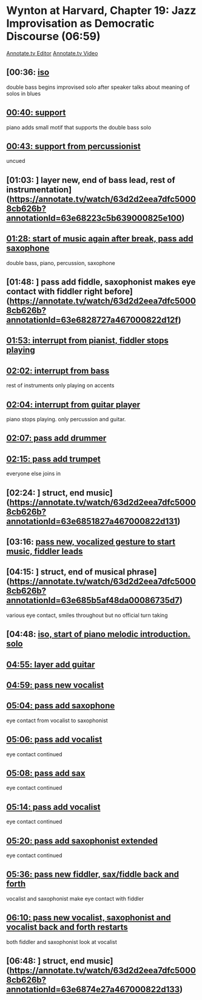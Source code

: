 # Wynton at Harvard, Chapter 19: Jazz Improvisation as Democratic Discourse (06:59)

[Annotate.tv Editor](https://annotate.tv/videos/63d2d2eea7dfc50008cb626b)
[Annotate.tv Video](https://annotate.tv/watch/63d2d2eea7dfc50008cb626b)



## [00:36: [ iso](https://annotate.tv/watch/63d2d2eea7dfc50008cb626b?annotationId=63e680d2c5b639000825e0fe)

double bass begins improvised solo after speaker talks about meaning of solos in blues


## [00:40: support](https://annotate.tv/watch/63d2d2eea7dfc50008cb626b?annotationId=63e6811d3a1eef0008fb9a24)

piano adds small motif that supports the double bass solo


## [00:43: support from percussionist](https://annotate.tv/watch/63d2d2eea7dfc50008cb626b?annotationId=63e6815d27a467000822d12c)

uncued


## [01:03: ] layer new, end of bass lead, rest of instrumentation](https://annotate.tv/watch/63d2d2eea7dfc50008cb626b?annotationId=63e68223c5b639000825e100)




## [01:28: start of music again after break, pass add saxophone](https://annotate.tv/watch/63d2d2eea7dfc50008cb626b?annotationId=63e681fbc5b639000825e0ff)

double bass, piano, percussion, saxophone


## [01:48: ] pass add fiddle, saxophonist makes eye contact with fiddler right before](https://annotate.tv/watch/63d2d2eea7dfc50008cb626b?annotationId=63e6828727a467000822d12f)




## [01:53: interrupt from pianist, fiddler stops playing](https://annotate.tv/watch/63d2d2eea7dfc50008cb626b?annotationId=63e682c73a1eef0008fb9a25)




## [02:02: interrupt from bass](https://annotate.tv/watch/63d2d2eea7dfc50008cb626b?annotationId=63e6831c3a1eef0008fb9a26)

rest of instruments only playing on accents


## [02:04: interrupt from guitar player](https://annotate.tv/watch/63d2d2eea7dfc50008cb626b?annotationId=63e682f527a467000822d130)

piano stops playing. only percussion and guitar.


## [02:07: pass add drummer](https://annotate.tv/watch/63d2d2eea7dfc50008cb626b?annotationId=63e684f9e1cdab000876fab6)




## [02:15: pass add trumpet](https://annotate.tv/watch/63d2d2eea7dfc50008cb626b?annotationId=63e6850ce1cdab000876fab7)

everyone else joins in


## [02:24: ] struct, end music](https://annotate.tv/watch/63d2d2eea7dfc50008cb626b?annotationId=63e6851827a467000822d131)




## [03:16: [ pass new, vocalized gesture to start music, fiddler leads](https://annotate.tv/watch/63d2d2eea7dfc50008cb626b?annotationId=63e6856faf48da00086735d6)




## [04:15: ] struct, end of musical phrase](https://annotate.tv/watch/63d2d2eea7dfc50008cb626b?annotationId=63e685b5af48da00086735d7)

various eye contact, smiles throughout but no official turn taking


## [04:48: [ iso, start of piano melodic introduction. solo](https://annotate.tv/watch/63d2d2eea7dfc50008cb626b?annotationId=63e685f3e1cdab000876fab9)




## [04:55: layer add guitar](https://annotate.tv/watch/63d2d2eea7dfc50008cb626b?annotationId=63e68609e1cdab000876faba)




## [04:59: pass new vocalist](https://annotate.tv/watch/63d2d2eea7dfc50008cb626b?annotationId=63e68620e1cdab000876fabb)




## [05:04: pass add saxophone](https://annotate.tv/watch/63d2d2eea7dfc50008cb626b?annotationId=63e68650119fb50008f875a0)

eye contact from vocalist to saxophonist



## [05:06: pass add vocalist](https://annotate.tv/watch/63d2d2eea7dfc50008cb626b?annotationId=63e68669119fb50008f875a2)

eye contact continued


## [05:08: pass add sax](https://annotate.tv/watch/63d2d2eea7dfc50008cb626b?annotationId=63e6867de1cdab000876fabc)

eye contact continued


## [05:14: pass add vocalist](https://annotate.tv/watch/63d2d2eea7dfc50008cb626b?annotationId=63e6869727a467000822d132)

eye contact continued


## [05:20: pass add saxophonist extended](https://annotate.tv/watch/63d2d2eea7dfc50008cb626b?annotationId=63e686de3a1eef0008fb9a27)

eye contact continued


## [05:36: pass new fiddler, sax/fiddle back and forth](https://annotate.tv/watch/63d2d2eea7dfc50008cb626b?annotationId=63e687053a1eef0008fb9a28)

vocalist and saxophonist make eye contact with fiddler


## [06:10: pass new vocalist, saxophonist and vocalist back and forth restarts](https://annotate.tv/watch/63d2d2eea7dfc50008cb626b?annotationId=63e68736119fb50008f875a3)

both fiddler and saxophonist look at vocalist


## [06:48: ] struct, end music](https://annotate.tv/watch/63d2d2eea7dfc50008cb626b?annotationId=63e6874e27a467000822d133)



